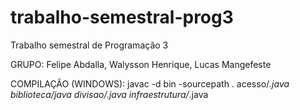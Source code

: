 # trabalho-semestral-prog3
Trabalho semestral de Programação 3 

GRUPO:
Felipe Abdalla,
Walysson Henrique,
Lucas Mangefeste

COMPILAÇÃO (WINDOWS): javac -d bin -sourcepath . acesso/*.java biblioteca/*java divisao/*.java infraestrutura/*.java
